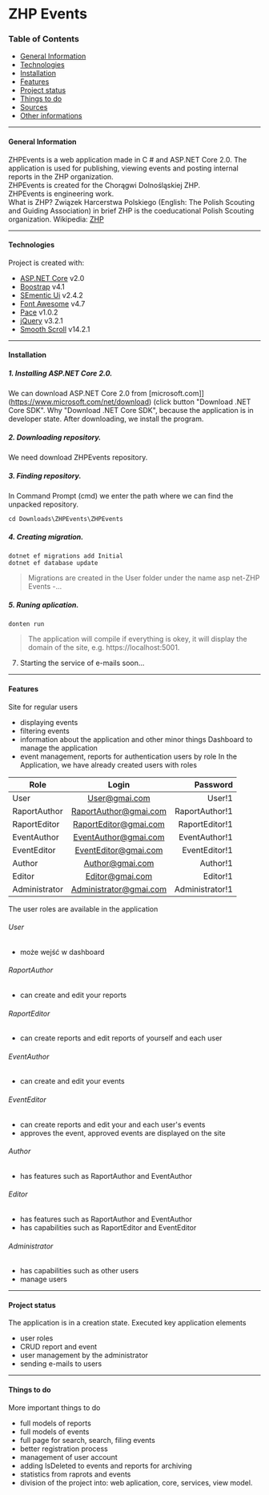 # ZHP Events 
### Table of Contents
- [General Information](#general-Information)
- [Technologies](#technologies)
- [Installation](#installation)
- [Features](#features)
- [Project status](#project-status)
- [Things to do](#things-to-do)
- [Sources](#sources)
- [Other informations](#other-informations)
***
#### General Information
ZHPEvents is a web application made in C # and ASP.NET Core 2.0. The application is used for publishing, viewing events and posting internal reports in the ZHP organization.<br/>
ZHPEvents is created for the Chorągwi Dolnośląskiej ZHP.<br/>
ZHPEvents is engineering work.<br/>
What is ZHP?
Związek Harcerstwa Polskiego (English: The Polish Scouting and Guiding Association) in brief ZHP is the coeducational Polish Scouting organization.
Wikipedia: [ZHP](https://en.wikipedia.org/wiki/Polish_Scouting_and_Guiding_Association)
***
#### Technologies
Project is created with:
- [ASP.NET Core](https://www.microsoft.com/net) v2.0
- [Boostrap](https://getbootstrap.com/) v4.1
- [SEmentic Ui](https://semantic-ui.com/) v2.4.2
- [Font Awesome](https://fontawesome.com/) v4.7
- [Pace](https://github.hubspot.com/pace/) v1.0.2
- [jQuery](https://jquery.com/) v3.2.1
- [Smooth Scroll](https://github.com/cferdinandi/smooth-scroll) v14.2.1
***
#### Installation
##### 1. Installing ASP.NET Core 2.0.
We can download ASP.NET Core 2.0 from [microsoft.com]](https://www.microsoft.com/net/download) (click button "Download .NET Core SDK". Why "Download .NET Core SDK", because the application is in developer state. 
After downloading, we install the program.

##### 2. Downloading repository.
We need download ZHPEvents repository.

##### 3. Finding repository.
In Command Prompt (cmd) we enter the path where we can find the unpacked repository.
```
cd Downloads\ZHPEvents\ZHPEvents
```
##### 4. Creating migration.
```
dotnet ef migrations add Initial
dotnet ef database update 
```
> Migrations are created in the User folder under the name asp net-ZHP Events -...

##### 5. Runing aplication.
```
donten run
```
> The application will compile if everything is okey, it will display the domain of the site, e.g. https://localhost:5001.

7. Starting the service of e-mails
    soon...
***
#### Features
Site for regular users
- displaying events
- filtering events
- information about the application and other minor things
Dashboard to manage the application
- event management, reports for authentication users by role
In the Application, we have already created users with roles

| Role          | Login                  | Password        |
| --------------|:----------------------:| ---------------:|
| User          | User@gmai.com          | User!1          |
| RaportAuthor  | RaportAuthor@gmai.com  | RaportAuthor!1  |
| RaportEditor  | RaportEditor@gmai.com  | RaportEditor!1  |
| EventAuthor   | EventAuthor@gmai.com   | EventAuthor!1   |
| EventEditor   | EventEditor@gmai.com   | EventEditor!1   |
| Author        | Author@gmai.com        | Author!1        |
| Editor        | Editor@gmai.com        | Editor!1        |
| Administrator | Administrator@gmai.com | Administrator!1 |
The user roles are available in the application
###### User
- może wejść w dashboard
###### RaportAuthor
- can create and edit your reports
###### RaportEditor
- can create reports and edit reports of yourself and each user
###### EventAuthor
- can create and edit your events
###### EventEditor
- can create reports and edit your and each user's events
- approves the event, approved events are displayed on the site
###### Author
- has features such as RaportAuthor and EventAuthor
###### Editor
- has features such as RaportAuthor and EventAuthor
- has capabilities such as RaportEditor and EventEditor
###### Administrator
- has capabilities such as other users 
- manage users
***
#### Project status
The application is in a creation state. Executed key application elements
- user roles
- CRUD report and event
- user management by the administrator
- sending e-mails to users
***
#### Things to do
More important things to do
- full models of reports
- full models of events
- full page for search, search, filing events
- better registration process
- management of user account
- adding IsDeleted to events and reports for archiving
- statistics from raprots and events
- division of the project into: web aplication, core, services, view model.